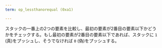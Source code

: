 ```yaml
---
term: op_lessthanorequal (0xa1)

---
```

スタックの一番上の2つの要素を比較し、最初の要素が2番目の要素以下かどうかをチェックする。もし最初の要素が2番目の要素以下であれば、スタックに `1` (真)をプッシュし、そうでなければ `0` (偽)をプッシュする。